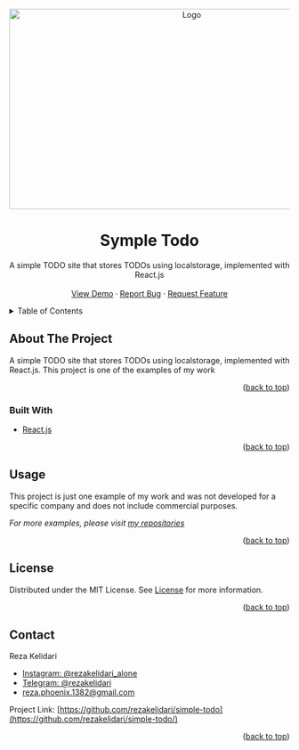 <div id="top"></div>

<!-- PROJECT LOGO -->
<br />
<div align="center">
  <a href="https://github.com/rezakelidari/simple-todo/">
    <img src="https://user-images.githubusercontent.com/62962597/141681250-577f0f80-e69e-4372-8c07-b00f78cda8c8.png" alt="Logo" width="640" height="360">
  </a>

<h1 align="center">Symple Todo</h1>
  <p align="center">
    A simple TODO site that stores TODOs using localstorage, implemented with React.js
    <br />
    <br />
    <a href="https://simple-todo-one.vercel.app/">View Demo</a>
    ·
    <a href="https://github.com/rezakelidari/simple-todo/issues">Report Bug</a>
    ·
    <a href="https://github.com/rezakelidari/simple-todo/issues">Request Feature</a>
  </p>
</div>

<!-- TABLE OF CONTENTS -->
<details>
  <summary>Table of Contents</summary>
  <ol>
    <li>
      <a href="#about-the-project">About The Project</a>
      <ul>
        <li><a href="#built-with">Built With</a></li>
      </ul>
    </li>
    <li><a href="#usage">Usage</a></li>
    <li><a href="#license">License</a></li>
    <li><a href="#contact">Contact</a></li>
  </ol>
</details>

<!-- ABOUT THE PROJECT -->

## About The Project

A simple TODO site that stores TODOs using localstorage, implemented with React.js. This project is one of the examples of my work

<p align="right">(<a href="#top">back to top</a>)</p>

### Built With

- [React.js](https://reactjs.org/)

<p align="right">(<a href="#top">back to top</a>)</p>

<!-- USAGE EXAMPLES -->

## Usage

This project is just one example of my work and was not developed for a specific company and does not include commercial purposes.

_For more examples, please visit [my repositories](https://github.com/rezakelidari?tab=repositories)_

<p align="right">(<a href="#top">back to top</a>)</p>

<!-- LICENSE -->

## License

Distributed under the MIT License. See [License](./LICENSE) for more information.

<p align="right">(<a href="#top">back to top</a>)</p>

<!-- CONTACT -->

## Contact

Reza Kelidari

- [Instagram: @rezakelidari_alone](https://www.instagram.com/rezakelidari_alone/)
- [Telegram: @rezakelidari](https://t.me/rezakelidari/)
- [reza.phoenix.1382@gmail.com](mailto:reza.phoenix.1382@gmail.com)

Project Link: [https://github.com/rezakelidari/simple-todo](https://github.com/rezakelidari/simple-todo/)

<p align="right">(<a href="#top">back to top</a>)</p>
